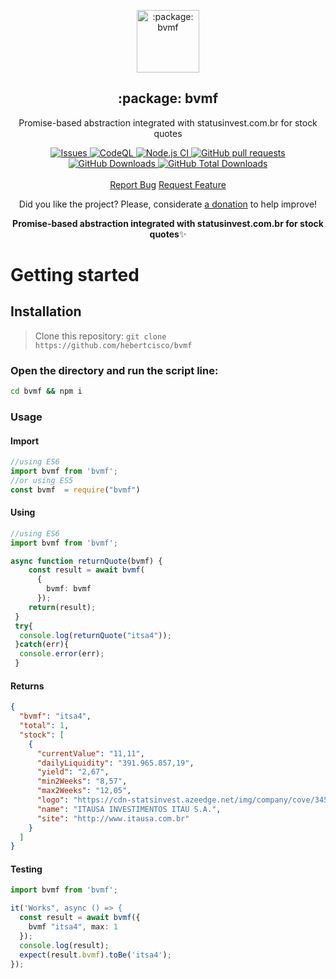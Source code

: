 <p align="center">
 <img width="100px" src="https://raw.githubusercontent.com/hebertcisco/bvmf/main/.github/images/favicon512x512-bvmf.png" align="center" alt=":package: bvmf" />
 <h2 align="center">:package: bvmf</h2>
 <p align="center">Promise-based abstraction integrated with statusinvest.com.br for stock quotes</p>
</p>

  <p align="center">
 <a href="https://github.com/hebertcisco/bvmf/issues">
      <img alt="Issues" src="https://img.shields.io/github/issues/hebertcisco/bvmf?style=flat&color=336791" />
    </a>
    <a href="https://github.com/hebertcisco/bvmf/actions/workflows/codeql-analysis.yml">
      <img alt="CodeQL" src="https://github.com/hebertcisco/bvmf/actions/workflows/codeql-analysis.yml/badge.svg?branch=main" />
    </a>
 <a href="https://github.com/hebertcisco/bvmf/actions/workflows/node.js.yml">
      <img alt="Node.js CI" src="https://github.com/hebertcisco/bvmf/actions/workflows/node.js.yml/badge.svg?event=pull_request" />
    </a>
    <a href="https://github.com/hebertcisco/bvmf/pulls">
      <img alt="GitHub pull requests" src="https://img.shields.io/github/issues-pr/hebertcisco/bvmf?style=flat&color=336791" />
    </a>
     <a href="https://github.com/hebertcisco/bvmf">
      <img alt="GitHub Downloads" src="https://img.shields.io/npm/dw/bvmf?style=flat&color=336791" />
    </a>
    <a href="https://github.com/hebertcisco/bvmf">
      <img alt="GitHub Total Downloads" src="https://img.shields.io/npm/dt/bvmf?color=336791&label=Total%20downloads" />
    </a>
    <br />
    <br />
  <a href="https://github.com/hebertcisco/bvmf/issues/new/choose">Report Bug</a>
  <a href="https://github.com/hebertcisco/bvmf/issues/new/choose">Request Feature</a>
  </p>

<p align="center">Did you like the project? Please, considerate <a href="https://www.buymeacoffee.com/hebertcisco">a donation</a> to help improve!</p>

<p align="center"><strong>Promise-based abstraction integrated with statusinvest.com.br for stock quotes</strong>✨</p>


# Getting started

## Installation

> Clone this repository: `git clone https://github.com/hebertcisco/bvmf`

### Open the directory and run the script line:

```bash
cd bvmf && npm i
```

### Usage

#### Import

```ts
//using ES6
import bvmf from 'bvmf';
//or using ES5
const bvmf  = require("bvmf")
```

#### Using

```ts
//using ES6
import bvmf from 'bvmf';

async function returnQuote(bvmf) {
    const result = await bvmf(
      {
        bvmf: bvmf
      });
    return(result);
 }
 try{
  console.log(returnQuote("itsa4"));
 }catch(err){
  console.error(err);
 }
```

#### Returns

```json
{
  "bvmf": "itsa4",
  "total": 1,
  "stock": [
    {
      "currentValue": "11,11",
      "dailyLiquidity": "391.965.857,19",
      "yield": "2,67",
      "min2Weeks": "8,57",
      "max2Weeks": "12,05",
      "logo": "https://cdn-statsinvest.azeedge.net/img/company/cove/345.jpg",
      "name": "ITAUSA INVESTIMENTOS ITAU S.A.",
      "site": "http://www.itausa.com.br"
    }
  ]
}
```

#### Testing

```ts
import bvmf from 'bvmf';

it('Works", async () => {
  const result = await bvmf({
    bvmf "itsa4", max: 1
  });
  console.log(result);
  expect(result.bvmf).toBe('itsa4');
});

```
